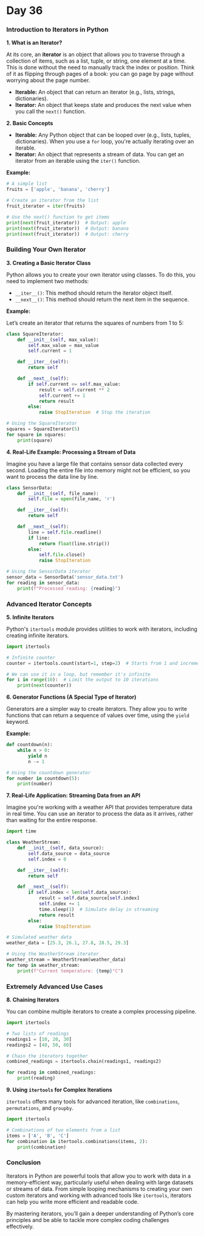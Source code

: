 # Day 36
### **Introduction to Iterators in Python**

**1. What is an Iterator?**

At its core, an **iterator** is an object that allows you to traverse through a collection of items, such as a list, tuple, or string, one element at a time. This is done without the need to manually track the index or position. Think of it as flipping through pages of a book: you can go page by page without worrying about the page number.

- **Iterable:** An object that can return an iterator (e.g., lists, strings, dictionaries). 
- **Iterator:** An object that keeps state and produces the next value when you call the `next()` function.

**2. Basic Concepts**

- **Iterable:** Any Python object that can be looped over (e.g., lists, tuples, dictionaries). When you use a `for` loop, you're actually iterating over an iterable.
- **Iterator:** An object that represents a stream of data. You can get an iterator from an iterable using the `iter()` function.

**Example:**

```python
# A simple list
fruits = ['apple', 'banana', 'cherry']

# Create an iterator from the list
fruit_iterator = iter(fruits)

# Use the next() function to get items
print(next(fruit_iterator))  # Output: apple
print(next(fruit_iterator))  # Output: banana
print(next(fruit_iterator))  # Output: cherry
```

### **Building Your Own Iterator**

**3. Creating a Basic Iterator Class**

Python allows you to create your own iterator using classes. To do this, you need to implement two methods:
- `__iter__()`: This method should return the iterator object itself.
- `__next__()`: This method should return the next item in the sequence.

**Example:**

Let’s create an iterator that returns the squares of numbers from 1 to 5:

```python
class SquareIterator:
    def __init__(self, max_value):
        self.max_value = max_value
        self.current = 1

    def __iter__(self):
        return self

    def __next__(self):
        if self.current <= self.max_value:
            result = self.current ** 2
            self.current += 1
            return result
        else:
            raise StopIteration  # Stop the iteration

# Using the SquareIterator
squares = SquareIterator(5)
for square in squares:
    print(square)
```

**4. Real-Life Example: Processing a Stream of Data**

Imagine you have a large file that contains sensor data collected every second. Loading the entire file into memory might not be efficient, so you want to process the data line by line.

```python
class SensorData:
    def __init__(self, file_name):
        self.file = open(file_name, 'r')

    def __iter__(self):
        return self

    def __next__(self):
        line = self.file.readline()
        if line:
            return float(line.strip())
        else:
            self.file.close()
            raise StopIteration

# Using the SensorData iterator
sensor_data = SensorData('sensor_data.txt')
for reading in sensor_data:
    print(f"Processed reading: {reading}")
```

### **Advanced Iterator Concepts**

**5. Infinite Iterators**

Python's `itertools` module provides utilities to work with iterators, including creating infinite iterators.

```python
import itertools

# Infinite counter
counter = itertools.count(start=1, step=2)  # Starts from 1 and increments by 2

# We can use it in a loop, but remember it's infinite
for i in range(10):  # Limit the output to 10 iterations
    print(next(counter))
```

**6. Generator Functions (A Special Type of Iterator)**

Generators are a simpler way to create iterators. They allow you to write functions that can return a sequence of values over time, using the `yield` keyword.

**Example:**

```python
def countdown(n):
    while n > 0:
        yield n
        n -= 1

# Using the countdown generator
for number in countdown(5):
    print(number)
```

**7. Real-Life Application: Streaming Data from an API**

Imagine you're working with a weather API that provides temperature data in real time. You can use an iterator to process the data as it arrives, rather than waiting for the entire response.

```python
import time

class WeatherStream:
    def __init__(self, data_source):
        self.data_source = data_source
        self.index = 0

    def __iter__(self):
        return self

    def __next__(self):
        if self.index < len(self.data_source):
            result = self.data_source[self.index]
            self.index += 1
            time.sleep(1)  # Simulate delay in streaming
            return result
        else:
            raise StopIteration

# Simulated weather data
weather_data = [25.3, 26.1, 27.8, 28.5, 29.3]

# Using the WeatherStream iterator
weather_stream = WeatherStream(weather_data)
for temp in weather_stream:
    print(f"Current temperature: {temp}°C")
```

### **Extremely Advanced Use Cases**

**8. Chaining Iterators**

You can combine multiple iterators to create a complex processing pipeline.

```python
import itertools

# Two lists of readings
readings1 = [10, 20, 30]
readings2 = [40, 50, 60]

# Chain the iterators together
combined_readings = itertools.chain(readings1, readings2)

for reading in combined_readings:
    print(reading)
```

**9. Using `itertools` for Complex Iterations**

`itertools` offers many tools for advanced iteration, like `combinations`, `permutations`, and `groupby`.

```python
import itertools

# Combinations of two elements from a list
items = ['A', 'B', 'C']
for combination in itertools.combinations(items, 2):
    print(combination)
```

### **Conclusion**

Iterators in Python are powerful tools that allow you to work with data in a memory-efficient way, particularly useful when dealing with large datasets or streams of data. From simple looping mechanisms to creating your own custom iterators and working with advanced tools like `itertools`, iterators can help you write more efficient and readable code.

By mastering iterators, you’ll gain a deeper understanding of Python’s core principles and be able to tackle more complex coding challenges effectively.